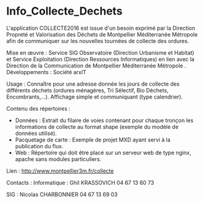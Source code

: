 # Info_Collecte_Dechets

L'application COLLECTE2016  est issue d'un besoin exprimé par la  Direction Propreté et Valorisation des Déchets de Montpellier Méditerranée Métropole afin de communiquer sur les nouvelles tournées de collecte des ordures.

Mise en œuvre : Service SIG Observatoire (Direction Urbanisme et Habitat) et Service Exploitation (Direction Ressources Informatiques) en lien avec la Direction de la Communication de Montpellier Méditerranée Métropole .
Développements : Société arxIT

Usage : Connaître pour une adresse donnée les jours de collecte des différents déchets (ordures ménagères, Tri Sélectif, Bio Déchets, Encombrants,...). Affichage simple et communiquant (type calendrier).

Contenu des répertoires : 
- Données : Extrait du filaire de voies contenant pour chaque tronçon les informations de collecte au format shape  (exemple du modèle de données utilisé).
- Pacquetage de carte : Exemple de projet MXD ayant servi à la publication du flux.
- Web : Répertoire qui doit être placé sur un serveur web de type nginx, apache sans modules particuliers.

Lien : http://www.montpellier3m.fr/collecte

Contacts :
Informatique : Ghil KRASSOVICH 04 67 13 60 73

SIG : Nicolas CHARBONNIER 04 67 13 69 03

